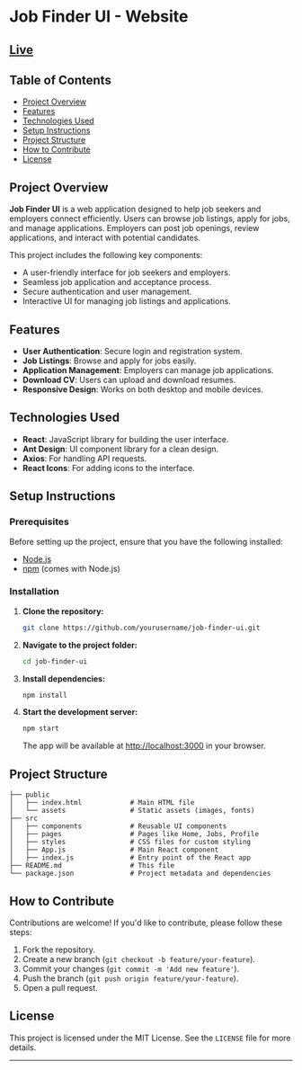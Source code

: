 # Job Finder UI - Website

## [Live](https://ruchan10.github.io/job-finder-ui/)

## Table of Contents

- [Project Overview](#project-overview)
- [Features](#features)
- [Technologies Used](#technologies-used)
- [Setup Instructions](#setup-instructions)
- [Project Structure](#project-structure)
- [How to Contribute](#how-to-contribute)
- [License](#license)

## Project Overview

**Job Finder UI** is a web application designed to help job seekers and employers connect efficiently. Users can browse job listings, apply for jobs, and manage applications. Employers can post job openings, review applications, and interact with potential candidates.

This project includes the following key components:

- A user-friendly interface for job seekers and employers.
- Seamless job application and acceptance process.
- Secure authentication and user management.
- Interactive UI for managing job listings and applications.

## Features

- **User Authentication**: Secure login and registration system.
- **Job Listings**: Browse and apply for jobs easily.
- **Application Management**: Employers can manage job applications.
- **Download CV**: Users can upload and download resumes.
- **Responsive Design**: Works on both desktop and mobile devices.

## Technologies Used

- **React**: JavaScript library for building the user interface.
- **Ant Design**: UI component library for a clean design.
- **Axios**: For handling API requests.
- **React Icons**: For adding icons to the interface.

## Setup Instructions

### Prerequisites

Before setting up the project, ensure that you have the following installed:

- [Node.js](https://nodejs.org/en/download/)
- [npm](https://www.npmjs.com/get-npm) (comes with Node.js)

### Installation

1. **Clone the repository:**

   ```bash
   git clone https://github.com/yourusername/job-finder-ui.git
   ```

2. **Navigate to the project folder:**

   ```bash
   cd job-finder-ui
   ```

3. **Install dependencies:**

   ```bash
   npm install
   ```

4. **Start the development server:**

   ```bash
   npm start
   ```

   The app will be available at [http://localhost:3000](http://localhost:3000) in your browser.

## Project Structure

```
├── public
│   ├── index.html            # Main HTML file
│   └── assets                # Static assets (images, fonts)
├── src
│   ├── components            # Reusable UI components
│   ├── pages                 # Pages like Home, Jobs, Profile
│   ├── styles                # CSS files for custom styling
│   ├── App.js                # Main React component
│   ├── index.js              # Entry point of the React app
├── README.md                 # This file
└── package.json              # Project metadata and dependencies
```

## How to Contribute

Contributions are welcome! If you'd like to contribute, please follow these steps:

1. Fork the repository.
2. Create a new branch (`git checkout -b feature/your-feature`).
3. Commit your changes (`git commit -m 'Add new feature'`).
4. Push the branch (`git push origin feature/your-feature`).
5. Open a pull request.

## License

This project is licensed under the MIT License. See the `LICENSE` file for more details.

---

